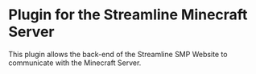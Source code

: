 # Plugin for the Streamline Minecraft Server
This plugin allows the back-end of the Streamline SMP Website to communicate with the Minecraft Server.
